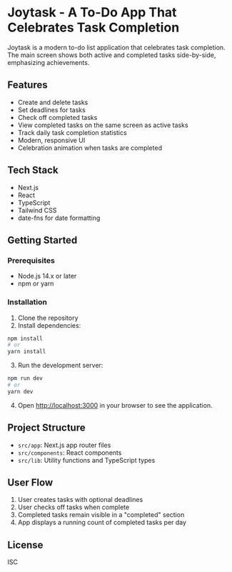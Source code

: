 # Joytask - A To-Do App That Celebrates Task Completion

Joytask is a modern to-do list application that celebrates task completion. The main screen shows both active and completed tasks side-by-side, emphasizing achievements.

## Features

- Create and delete tasks
- Set deadlines for tasks
- Check off completed tasks
- View completed tasks on the same screen as active tasks
- Track daily task completion statistics
- Modern, responsive UI
- Celebration animation when tasks are completed

## Tech Stack

- Next.js
- React
- TypeScript
- Tailwind CSS
- date-fns for date formatting

## Getting Started

### Prerequisites

- Node.js 14.x or later
- npm or yarn

### Installation

1. Clone the repository
2. Install dependencies:

```bash
npm install
# or
yarn install
```

3. Run the development server:

```bash
npm run dev
# or
yarn dev
```

4. Open [http://localhost:3000](http://localhost:3000) in your browser to see the application.

## Project Structure

- `src/app`: Next.js app router files
- `src/components`: React components
- `src/lib`: Utility functions and TypeScript types

## User Flow

1. User creates tasks with optional deadlines
2. User checks off tasks when complete
3. Completed tasks remain visible in a "completed" section
4. App displays a running count of completed tasks per day

## License

ISC
